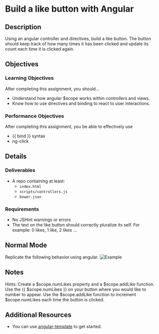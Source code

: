 # Build a like button with Angular

## Description
Using an angular controller and directives, build a like button. The button should keep track of how many times it has been clicked and update its count each time it is clicked again.


## Objectives

### Learning Objectives

After completing this assignment, you should…

* Understand how angular $scope works within controllers and views.
* Know how to use directives and binding to react to user interactions.


### Performance Objectives

After completing this assignment, you be able to effectively use

* {{ bind }} syntax
* ng-click

## Details

### Deliverables

* A repo containing at least:
  * `index.html`
  * `scripts/controllers.js`
  * `bower.json`

### Requirements

* No JSHint warnings or errors
* The text on the like button should correctly pluralize its self. For example: 0 likes, 1 like, 2 likes ...


## Normal Mode
Replicate the following behavior using angular.
![Example](/likes.gif)

## Notes

Hints: Create a $scope.numLikes property and a $scope.addLike function. Use the {{ $scope.numLikes }}  on your button where you would like to number to appear. Use the $scope.addLike function to increment $scope.numLikes each time the button is clicked.

## Additional Resources

* You can use [angular-template](https://github.com/TIY-Austin-Front-End-Engineering/angular-template) to get started.
